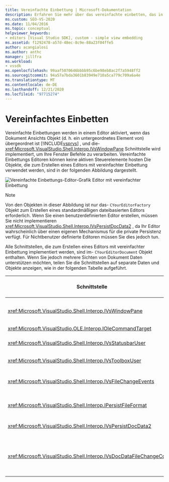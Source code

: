 ```yaml
---
title: Vereinfachte Einbettung | Microsoft-Dokumentation
description: Erfahren Sie mehr über das vereinfachte einbetten, das in einem Editor aktiviert werden kann, wenn sein Dokument Ansichts Objekt ein untergeordnetes Element von Visual Studio ist.
ms.custom: SEO-VS-2020
ms.date: 11/04/2016
ms.topic: conceptual
helpviewer_keywords:
- editors [Visual Studio SDK], custom - simple view embedding
ms.assetid: f1292478-a57d-48ec-8c9e-88a23f04ffe5
author: acangialosi
ms.author: anthc
manager: jillfra
ms.workload:
- vssdk
ms.openlocfilehash: 99aaf5070646bbbb95c6be98eb8ac2f7a5948ff2
ms.sourcegitcommit: 94a57a7bda3601b83949e710a5ca779c709a6a4e
ms.translationtype: MT
ms.contentlocale: de-DE
ms.lasthandoff: 12/21/2020
ms.locfileid: "97715274"
---
```

# <a name="simplified-embedding"></a>Vereinfachtes Einbetten
Vereinfachte Einbettungen werden in einem Editor aktiviert, wenn das Dokument Ansichts Objekt (d. h. ein untergeordnetes Element von) übergeordnet ist [!INCLUDE[vsprvs](../code-quality/includes/vsprvs_md.md)] , und die- <xref:Microsoft.VisualStudio.Shell.Interop.IVsWindowPane> Schnittstelle wird implementiert, um Ihre Fenster Befehle zu verarbeiten. Vereinfachte Einbettungs Editoren können keine aktiven Steuerelemente hosten Die Objekte, die zum Erstellen eines Editors mit vereinfachter Einbettung verwendet werden, sind in der folgenden Abbildung dargestellt.

 ![Vereinfachte Einbettungs-Editor-Grafik](../extensibility/media/vssimplifiedembeddingeditor.gif "vssimplifiedembeddingeditor") Editor mit vereinfachter Einbettung

> [!NOTE]
> Von den Objekten in dieser Abbildung ist nur das- `CYourEditorFactory` Objekt zum Erstellen eines standardmäßigen dateibasierten Editors erforderlich. Wenn Sie einen benutzerdefinierten Editor erstellen, müssen Sie nicht implementieren <xref:Microsoft.VisualStudio.Shell.Interop.IVsPersistDocData2> , da Ihr Editor wahrscheinlich über einen eigenen Mechanismus für die private Persistenz verfügt. Für Nichtbenutzer definierte Editoren müssen Sie dies jedoch tun.

 Alle Schnittstellen, die zum Erstellen eines Editors mit vereinfachter Einbettung implementiert werden, sind im- `CYourEditorDocument` Objekt enthalten. Wenn Sie jedoch mehrere Sichten von Dokument Daten unterstützen möchten, teilen Sie die Schnittstellen auf separate Daten und Objekte anzeigen, wie in der folgenden Tabelle aufgeführt.

|Schnittstelle|Speicherort der Schnittstelle|Verwendung|
|---------------|---------------------------|---------|
|<xref:Microsoft.VisualStudio.Shell.Interop.IVsWindowPane>|Sicht|Stellt eine Verbindung mit dem übergeordneten Fenster bereit.|
|<xref:Microsoft.VisualStudio.OLE.Interop.IOleCommandTarget>|Sicht|Behandelt Befehle.|
|<xref:Microsoft.VisualStudio.Shell.Interop.IVsStatusbarUser>|Sicht|Ermöglicht Aktualisierungen der Statusleiste.|
|<xref:Microsoft.VisualStudio.Shell.Interop.IVsToolboxUser>|Sicht|Aktiviert **Toolbox** Elemente.|
|<xref:Microsoft.VisualStudio.Shell.Interop.IVsFileChangeEvents>|Daten|Sendet Benachrichtigungen, wenn die Datei geändert wird.|
|<xref:Microsoft.VisualStudio.Shell.Interop.IPersistFileFormat>|Daten|Aktiviert das Feature "Speichern unter" für einen Dateityp.|
|<xref:Microsoft.VisualStudio.Shell.Interop.IVsPersistDocData2>|Daten|Aktiviert die Persistenz für das Dokument.|
|<xref:Microsoft.VisualStudio.Shell.Interop.IVsDocDataFileChangeControl>|Daten|Ermöglicht die Unterdrückung von Datei Änderungs Ereignissen, z. b. das Auslösen von Neuladen.|
